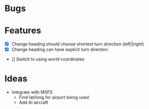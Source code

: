 # Bugs

# Features
- [x] Change heading should choose shortest turn direction (left||right)
- [x] Change heading can have explicit turn direction
- [] Switch to using world coordinates

# Ideas
- Integrate with MSFS
    - Find lat/long for airport being used
    - Add AI aircraft